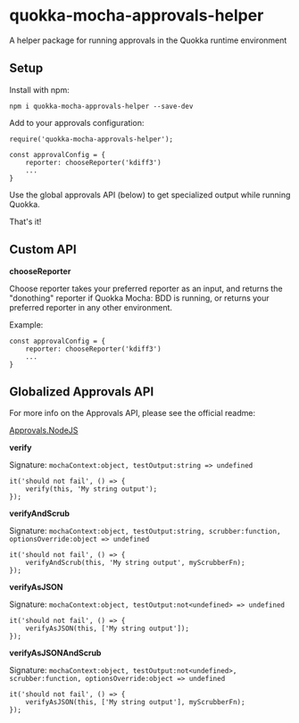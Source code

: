 # quokka-mocha-approvals-helper #

A helper package for running approvals in the Quokka runtime environment

## Setup ##

Install with npm:

`npm i quokka-mocha-approvals-helper --save-dev`

Add to your approvals configuration:

```
require('quokka-mocha-approvals-helper');

const approvalConfig = { 
    reporter: chooseReporter('kdiff3')
    ...
}
```

Use the global approvals API (below) to get specialized output while running Quokka.

That's it!

## Custom API ##

**chooseReporter**

Choose reporter takes your preferred reporter as an input, and returns the "donothing" reporter if Quokka Mocha: BDD is running, or returns your preferred reporter in any other environment.

Example:

```
const approvalConfig = { 
    reporter: chooseReporter('kdiff3')
    ...
}
``` 

## Globalized Approvals API ##

For more info on the Approvals API, please see the official readme:

[Approvals.NodeJS](https://github.com/approvals/Approvals.NodeJS)

**verify**

Signature: `mochaContext:object, testOutput:string => undefined`

```
it('should not fail', () => {
    verify(this, 'My string output');
});
```

**verifyAndScrub**

Signature: `mochaContext:object, testOutput:string, scrubber:function, optionsOverride:object => undefined`

```
it('should not fail', () => {
    verifyAndScrub(this, 'My string output', myScrubberFn);
});
```

**verifyAsJSON**

Signature: `mochaContext:object, testOutput:not<undefined> => undefined`

```
it('should not fail', () => {
    verifyAsJSON(this, ['My string output']);
});
```

**verifyAsJSONAndScrub**

Signature: `mochaContext:object, testOutput:not<undefined>, scrubber:function, optionsOverride:object => undefined`

```
it('should not fail', () => {
    verifyAsJSON(this, ['My string output'], myScrubberFn);
});
```

